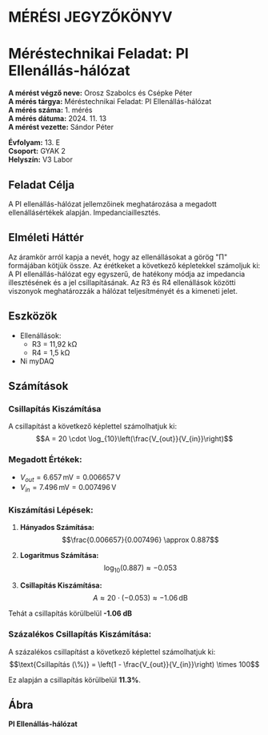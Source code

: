 # MÉRÉSI JEGYZŐKÖNYV
# Méréstechnikai Feladat: PI Ellenállás-hálózat

**A mérést végző neve:** Orosz Szabolcs és Csépke Péter  
**A mérés tárgya:** Méréstechnikai Feladat: PI Ellenállás-hálózat  
**A mérés száma:** 1. mérés  
**A mérés dátuma:** 2024. 11. 13  
**A mérést vezette:** Sándor Péter  

**Évfolyam:** 13. E  
**Csoport:** GYAK 2  
**Helyszín:** V3 Labor  

## Feladat Célja
A PI ellenállás-hálózat jellemzőinek meghatározása a megadott ellenállásértékek alapján. Impedanciaillesztés.  

## Elméleti Háttér
Az áramkör arról kapja a nevét, hogy az ellenállásokat a görög "Π" formájában kötjük össze. Az érétkeket a következő képletekkel számoljuk ki:
A PI ellenállás-hálózat egy egyszerű, de hatékony módja az impedancia illesztésének és a jel csillapításának. Az R3 és R4 ellenállások közötti viszonyok meghatározzák a hálózat teljesítményét és a kimeneti jelet.

## Eszközök
- Ellenállások:
  - R3 = 11,92 kΩ
  - R4 = 1,5 kΩ
- Ni myDAQ 

## Számítások
### Csillapítás Kiszámítása

A csillapítást a következő képlettel számolhatjuk ki:  
$$A = 20 \cdot \log_{10}\left(\frac{V_{out}}{V_{in}}\right)$$  

### Megadott Értékek:
- $V_{out} = 6.657 \, \text{mV} = 0.006657 \, \text{V}$  
- $V_{in} = 7.496 \, \text{mV} = 0.007496 \, \text{V}$  

### Kiszámítási Lépések:
1. **Hányados Számítása:**
   $$\frac{0.006657}{0.007496} \approx 0.887$$  

2. **Logaritmus Számítása:**
   $$\log_{10}(0.887) \approx -0.053$$  

3. **Csillapítás Kiszámítása:**
   $$A \approx 20 \cdot (-0.053) \approx -1.06 \, \text{dB}$$

Tehát a csillapítás körülbelül **-1.06 dB**

### Százalékos Csillapítás Kiszámítása:
A százalékos csillapítást a következő képlettel számolhatjuk ki:  
$$\text{Csillapítás (\%)} = \left(1 - \frac{V_{out}}{V_{in}}\right) \times 100$$  

Ez alapján a csillapítás körülbelül **11.3%**.



## Ábra
**PI Ellenállás-hálózat**


